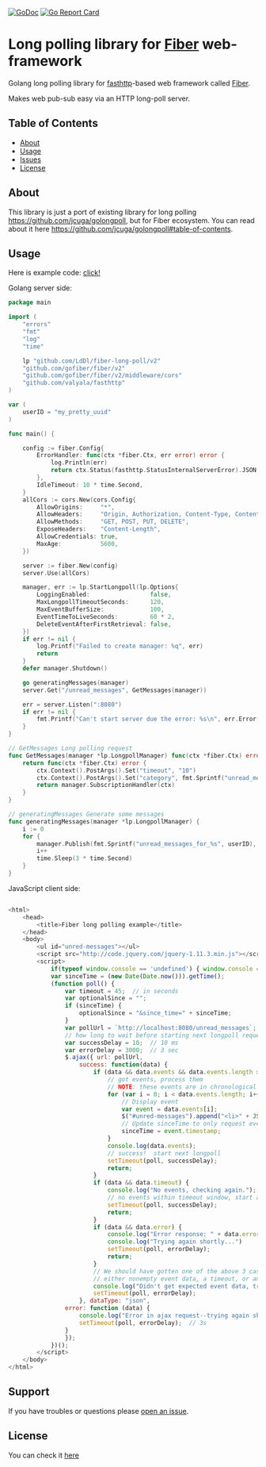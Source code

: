 [![GoDoc](https://godoc.org/github.com/LdDl/fiber-long-poll?status.svg)](https://godoc.org/github.com/LdDl/fiber-long-poll)
[![Go Report Card](https://goreportcard.com/badge/github.com/LdDl/fiber-long-poll)](https://goreportcard.com/report/github.com/LdDl/fiber-long-poll)

# Long polling library for [Fiber](https://github.com/gofiber/fiber) web-framework

Golang long polling library for [fasthttp](https://github.com/valyala/fasthttp)-based web framework called [Fiber](https://github.com/gofiber/fiber).

Makes web pub-sub easy via an HTTP long-poll server.

## Table of Contents

- [About](#about)
- [Usage](#usage)
- [Issues](#issues)
- [License](#license)

## About
This library is just a port of existing library for long polling https://github.com/jcuga/golongpoll, but for Fiber ecosystem.
You can read about it here https://github.com/jcuga/golongpoll#table-of-contents.

## Usage
Here is example code: [click!](example)

Golang server side:
```go
package main

import (
	"errors"
	"fmt"
	"log"
	"time"

	lp "github.com/LdDl/fiber-long-poll/v2"
	"github.com/gofiber/fiber/v2"
	"github.com/gofiber/fiber/v2/middleware/cors"
	"github.com/valyala/fasthttp"
)

var (
	userID = "my_pretty_uuid"
)

func main() {

	config := fiber.Config{
		ErrorHandler: func(ctx *fiber.Ctx, err error) error {
			log.Println(err)
			return ctx.Status(fasthttp.StatusInternalServerError).JSON(errors.New("panic error"))
		},
		IdleTimeout: 10 * time.Second,
	}
	allCors := cors.New(cors.Config{
		AllowOrigins:     "*",
		AllowHeaders:     "Origin, Authorization, Content-Type, Content-Length, Accept, Accept-Encoding, X-HttpRequest",
		AllowMethods:     "GET, POST, PUT, DELETE",
		ExposeHeaders:    "Content-Length",
		AllowCredentials: true,
		MaxAge:           5600,
	})

	server := fiber.New(config)
	server.Use(allCors)

	manager, err := lp.StartLongpoll(lp.Options{
		LoggingEnabled:                 false,
		MaxLongpollTimeoutSeconds:      120,
		MaxEventBufferSize:             100,
		EventTimeToLiveSeconds:         60 * 2,
		DeleteEventAfterFirstRetrieval: false,
	})
	if err != nil {
		log.Printf("Failed to create manager: %q", err)
		return
	}
	defer manager.Shutdown()

	go generatingMessages(manager)
	server.Get("/unread_messages", GetMessages(manager))

	err = server.Listen(":8080")
	if err != nil {
		fmt.Printf("Can't start server due the error: %s\n", err.Error())
	}
}

// GetMessages Long polling request
func GetMessages(manager *lp.LongpollManager) func(ctx *fiber.Ctx) error {
	return func(ctx *fiber.Ctx) error {
		ctx.Context().PostArgs().Set("timeout", "10")
		ctx.Context().PostArgs().Set("category", fmt.Sprintf("unread_messages_for_%s", userID))
		return manager.SubscriptionHandler(ctx)
	}
}

// generatingMessages Generate some messages
func generatingMessages(manager *lp.LongpollManager) {
	i := 0
	for {
		manager.Publish(fmt.Sprintf("unread_messages_for_%s", userID), fmt.Sprintf("Number: %d", i))
		i++
		time.Sleep(3 * time.Second)
	}
}
```

JavaScript client side:
```js

<html>
    <head>
        <title>Fiber long polling example</title>
    </head>
    <body>
        <ul id="unred-messages"></ul>
        <script src="http://code.jquery.com/jquery-1.11.3.min.js"></script>
        <script>
            if(typeof window.console == 'undefined') { window.console = {log: function (msg) {} }; }
            var sinceTime = (new Date(Date.now())).getTime();
            (function poll() {
                var timeout = 45;  // in seconds
                var optionalSince = "";
                if (sinceTime) {
                    optionalSince = "&since_time=" + sinceTime;
                }
                var pollUrl = `http://localhost:8080/unread_messages`;
                // how long to wait before starting next longpoll request in each case:
                var successDelay = 10;  // 10 ms
                var errorDelay = 3000;  // 3 sec
                $.ajax({ url: pollUrl,
                    success: function(data) {
                        if (data && data.events && data.events.length > 0) {
                            // got events, process them
                            // NOTE: these events are in chronological order (oldest first)
                            for (var i = 0; i < data.events.length; i++) {
                                // Display event
                                var event = data.events[i];
                                $("#unred-messages").append("<li>" + JSON.stringify(event.data) + " at " + (new Date(event.timestamp).toLocaleTimeString()) +  "</li>")
                                // Update sinceTime to only request events that occurred after this one.
                                sinceTime = event.timestamp;
                            }
                            console.log(data.events);
                            // success!  start next longpoll
                            setTimeout(poll, successDelay);
                            return;
                        }
                        if (data && data.timeout) {
                            console.log("No events, checking again.");
                            // no events within timeout window, start another longpoll:
                            setTimeout(poll, successDelay);
                            return;
                        }
                        if (data && data.error) {
                            console.log("Error response: " + data.error);
                            console.log("Trying again shortly...")
                            setTimeout(poll, errorDelay);
                            return;
                        }
                        // We should have gotten one of the above 3 cases:
                        // either nonempty event data, a timeout, or an error.
                        console.log("Didn't get expected event data, try again shortly...");
                        setTimeout(poll, errorDelay);
                    }, dataType: "json",
                error: function (data) {
                    console.log("Error in ajax request--trying again shortly...");
                    setTimeout(poll, errorDelay);  // 3s
                }
                });
            })();
        </script>
    </body>
</html>
```

## Support
If you have troubles or questions please [open an issue](https://github.com/LdDl/fiber-long-poll/issues/new).

## License
You can check it [here](LICENSE.md)